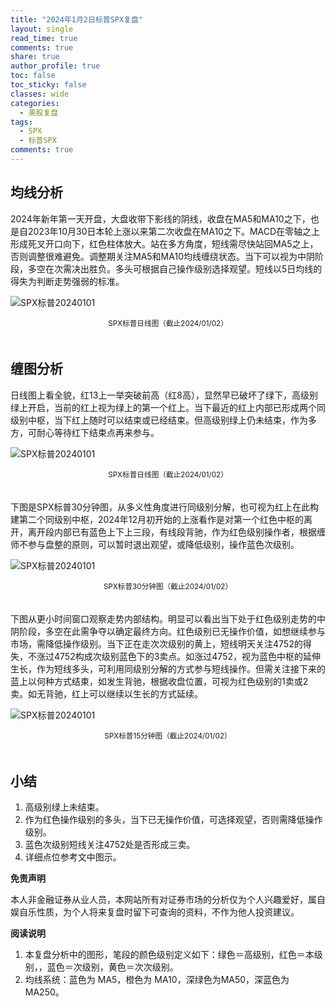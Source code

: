 ```yaml
---
title: "2024年1月2日标普SPX复盘"
layout: single
read_time: true
comments: true
share: true
author_profile: true
toc: false
toc_sticky: false
classes: wide
categories:
  - 美股复盘
tags:
  - SPX
  - 标普SPX
comments: true
---
```


## 均线分析
2024年新年第一天开盘，大盘收带下影线的阴线，收盘在MA5和MA10之下，也是自2023年10月30日本轮上涨以来第二次收盘在MA10之下。MACD在零轴之上形成死叉开口向下，红色柱体放大。站在多方角度，短线需尽快站回MA5之上，否则调整很难避免。调整期关注MA5和MA10均线缠绕状态。当下可以视为中阴阶段，多空在次需决出胜负。多头可根据自己操作级别选择观望。短线以5日均线的得失为判断走势强弱的标准。

![SPX标普20240101](https://money.olim.cahttps://image.olim.cc/2024-01-02-SPX-day.png)
<small><center>SPX标普日线图（截止2024/01/02）</center></small>　

## 缠图分析

日线图上看全貌，红13上一举突破前高（红8高），显然早已破坏了绿下，高级别绿上开启，当前的红上视为绿上的第一个红上。当下最近的红上内部已形成两个同级别中枢，当下红上随时可以结束或已经结束。但高级别绿上仍未结束，作为多方，可耐心等待红下结束点再来参与。 

![SPX标普20240101](https://money.olim.cahttps://image.olim.cc/2024-01-02-SPX-day.jpg)
<small><center>SPX标普日线图（截止2024/01/02）</center></small>　 

下图是SPX标普30分钟图，从多义性角度进行同级别分解，也可视为红上在此构建第二个同级别中枢，2024年12月初开始的上涨看作是对第一个红色中枢的离开，离开段内部已有蓝色上下上三段，有线段背驰，作为红色级别操作者，根据缠师不参与盘整的原则，可以暂时退出观望，或降低级别，操作蓝色次级别。

![SPX标普20240101](https://money.olim.cahttps://image.olim.cc/2024-01-02-SPX-min-30.jpg)
<small><center>SPX标普30分钟图（截止2024/01/02）</center></small>　 

下图从更小时间窗口观察走势内部结构。明显可以看出当下处于红色级别走势的中阴阶段，多空在此需争夺以确定最终方向。红色级别已无操作价值，如想继续参与市场，需降低操作级别。当下正在走次次级别的黄上，短线明天关注4752的得失，不涨过4752构成次级别蓝色下的3卖点。如涨过4752，视为蓝色中枢的延伸生长，作为短线多头，可利用同级别分解的方式参与短线操作。但需关注接下来的蓝上以何种方式结束，如发生背驰，根据收盘位置，可视为红色级别的1卖或2卖。如无背驰，红上可以继续以生长的方式延续。

![SPX标普20240101](https://money.olim.cahttps://image.olim.cc/2024-01-02-SPX-min-15.jpg)
<small><center>SPX标普15分钟图（截止2024/01/02）</center></small>　 

## 小结

1. 高级别绿上未结束。
2. 作为红色操作级别的多头，当下已无操作价值，可选择观望，否则需降低操作级别。
3. 蓝色次级别短线关注4752处是否形成三卖。
4. 详细点位参考文中图示。

**免责声明** 

本人非金融证券从业人员，本网站所有对证券市场的分析仅为个人兴趣爱好，属自娱自乐性质，为个人将来复盘时留下可查询的资料，不作为他人投资建议。

**阅读说明**

1. 本复盘分析中的图形，笔段的颜色级别定义如下：绿色＝高级别，红色＝本级别，，蓝色＝次级别，黄色＝次次级别。
2. 均线系统：蓝色为 MA5，橙色为 MA10，深绿色为MA50，深蓝色为MA250。
